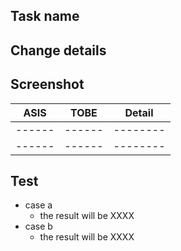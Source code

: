 ## Task name

## Change details

## Screenshot

|  ASIS  |  TOBE  |  Detail  |
| ------ | ------ | -------- |
| ------ | ------ | -------- |
| ------ | ------ | -------- |

## Test

- case a
  - the result will be XXXX
- case b
  - the result will be XXXX
